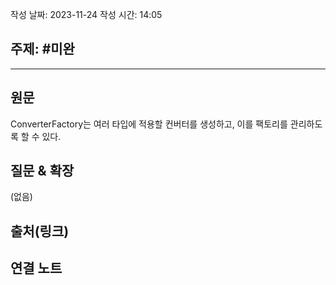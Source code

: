 작성 날짜: 2023-11-24
작성 시간: 14:05

## 주제: #미완

----
## 원문

ConverterFactory는 여러 타입에 적용할 컨버터를 생성하고, 이를 팩토리를 관리하도록 할 수 있다.


## 질문 & 확장

(없음)

## 출처(링크)


## 연결 노트










